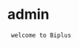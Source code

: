  # admin

     welcome to Biplus
<!--stackedit_data:
eyJoaXN0b3J5IjpbNDY1NzY2ODE2LC05NzQ2NjAxODddfQ==
-->
